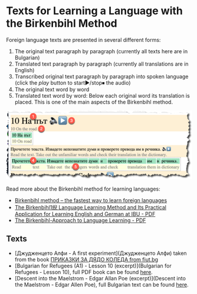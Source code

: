 # Texts for Learning a Language with the Birkenbihl Method
Foreign language texts are presented in several different forms:

1. The original text paragraph by paragraph (currently all texts here are in Bulgarian)
2. Translated text paragraph by paragraph (currently all translations are in English)
3. Transcribed original text paragraph by paragraph into spoken language (click the *play* button to start▶️/stop⏹ the audio)
4. The original text word by word
5. Translated text word by word: Below each original word its translation is placed. This is one of the main aspects of the Birkenbihl method.

![Texts presented in several different forms](fig1.png)

Read more about the Birkenbihl method for learning languages:

- [Birkenbihl method – the fastest way to learn foreign languages](http://www.vidactic.com/?page_id=868)
- [The Birkenbihl1䋩 Language Learning Method and Its Practical Application for Learning English and German at IBU - PDF](https://www.shitennoji.ac.jp/ibu/docs/toshokan/kiyou/41/kiyo2005w-18johann.pdf)
- [The Birkenbihl-Approach to Language Learning - PDF](https://www.ludwiglingg.ch/MethodEnglish.pdf)

## Texts

- [Джудженцето Алфи - A first experiment](Джудженцето Алфи) taken from the book [ПРИКАЗКИ ЗА ДЯДО КОЛЕДА from fiut.bg](https://www.fiut.bg/prikazki-za-djado-koleda-zabavni-igri.html)
- [Bulgarian for Refugees (A1) - Lesson 10 (excerpt)](Bulgarian for Refugees - Lesson 10), full PDF book can be found [here](https://caritas.bg/cms/wp-content/uploads/2015/04/A1-English.pdf?x10535).
- [Descent into the Maelstrom - Edgar Allan Poe (excerpt)](Descent into the Maelstrom - Edgar Allen Poe), full Bulgarian text can be found [here](https://chitanka.info/book/37-spuskane-v-maelstrxom).

